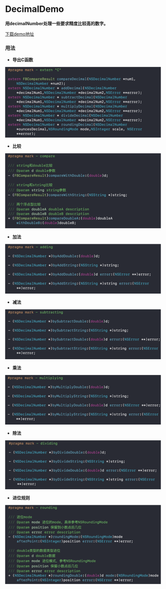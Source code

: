 # DecimalDemo

**用decimalNumber处理一些要求精度比较高的数字。**

[下载demo地址](https://github.com/wangyingbo/DecimalDemo)


### 用法

- **导出C函数**

![externC](https://raw.githubusercontent.com/wangyingbo/PrivateImages/master/2020/externC.png)

- **比较**

![compare](https://raw.githubusercontent.com/wangyingbo/PrivateImages/master/2020/compare.png)

- **加法**

![adding](https://raw.githubusercontent.com/wangyingbo/PrivateImages/master/2020/adding.png)

- **减法**

![subtracting](https://raw.githubusercontent.com/wangyingbo/PrivateImages/master/2020/subtracting.png)

- **乘法**

![multiplying](https://raw.githubusercontent.com/wangyingbo/PrivateImages/master/2020/multiplying.png)

- **除法**

![dividing](https://raw.githubusercontent.com/wangyingbo/PrivateImages/master/2020/dividing.png)

- **进位规则**

![rounding](https://raw.githubusercontent.com/wangyingbo/PrivateImages/master/2020/rounding.png)

